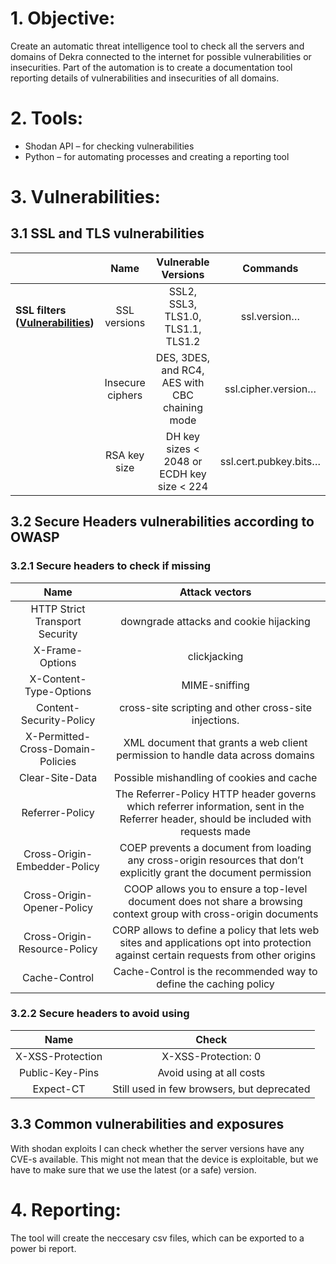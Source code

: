 # 1. Objective:
Create an automatic threat intelligence tool to check all the servers and domains of Dekra connected to the internet for possible vulnerabilities or insecurities. Part of the automation is to create a documentation tool reporting details of vulnerabilities and insecurities of all domains. 
# 2. Tools:
- Shodan API – for checking vulnerabilities 
- Python – for automating processes and creating a reporting tool
# 3. Vulnerabilities:
## 3.1 SSL and TLS vulnerabilities  

||**Name**|**Vulnerable Versions**|**Commands**|
| :- | :-: | :-: | :-: |
|**SSL filters ([Vulnerabilities](https://pleasantpasswords.com/info/pleasant-password-server/f-best-practices/secure-and-harden-your-server-environment/encryption-protocols-and-ciphers))**|SSL versions|SSL2, SSL3, TLS1.0, TLS1.1, TLS1.2|ssl.version…|
||Insecure ciphers|DES, 3DES, and RC4, AES with CBC chaining mode|ssl.cipher.version…|
||RSA key size|DH key sizes < 2048 or ECDH key size < 224|ssl.cert.pubkey.bits…|
## 3.2 Secure Headers vulnerabilities according to OWASP 
### 3.2.1 Secure headers to check if missing

|**Name**|**Attack vectors**|
| :-: | :-: |
|HTTP Strict Transport Security|downgrade attacks and cookie hijacking|
|X-Frame-Options|clickjacking|
|X-Content-Type-Options|MIME-sniffing|
|Content-Security-Policy|cross-site scripting and other cross-site injections.|
|X-Permitted-Cross-Domain-Policies|XML document that grants a web client permission to handle data across domains|
|Clear-Site-Data|Possible mishandling of cookies and cache|
|Referrer-Policy|The Referrer-Policy HTTP header governs which referrer information, sent in the Referrer header, should be included with requests made|
|Cross-Origin-Embedder-Policy|COEP prevents a document from loading any cross-origin resources that don’t explicitly grant the document permission|
|Cross-Origin-Opener-Policy|COOP allows you to ensure a top-level document does not share a browsing context group with cross-origin documents|
|Cross-Origin-Resource-Policy|CORP allows to define a policy that lets web sites and applications opt into protection against certain requests from other origins|
|Cache-Control|Cache-Control is the recommended way to define the caching policy|
### 3.2.2 Secure headers to avoid using

|**Name**|**Check**|
| :-: | :-: |
|X-XSS-Protection|X-XSS-Protection: 0|
|Public-Key-Pins|Avoid using at all costs|
|Expect-CT|Still used in few browsers, but deprecated |
## 3.3 Common vulnerabilities and exposures
With shodan exploits I can check whether the server versions have any CVE-s available. This might not mean that the device is exploitable, but we have to make sure that we use the latest (or a safe) version.
# 4. Reporting:

The tool will create the neccesary csv files, which can be exported to a power bi report.

